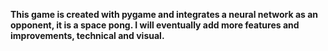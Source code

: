 **This game is created with pygame and integrates a neural network as an opponent, it is a space pong. I will eventually add more features and improvements, technical and visual.**
